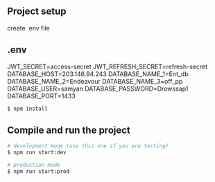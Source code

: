## Project setup
create .env file
## .env
JWT_SECRET=access-secret
JWT_REFRESH_SECRET=refresh-secret
DATABASE_HOST=203.146.94.243
DATABASE_NAME_1=Ent_db
DATABASE_NAME_2=Endeavour
DATABASE_NAME_3=off_pp
DATABASE_USER=samyan
DATABASE_PASSWORD=Drowssap1
DATABASE_PORT=1433

```bash
$ npm install
```

## Compile and run the project

```bash
# development mode (use this one if you are testing)
$ npm run start:dev

# production mode
$ npm run start:prod 
```
<!-- 
## Run tests

```bash
# unit tests
$ npm run test

# e2e tests
$ npm run test:e2e

# test coverage
$ npm run test:cov
``` -->
